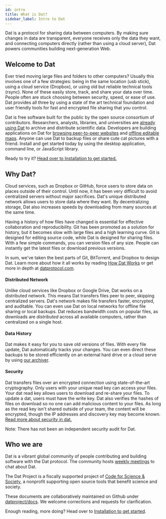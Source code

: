 ```yaml
---
id: intro
title: What is Dat?
sidebar_label: Intro to Dat
---
```


Dat is a protocol for sharing data between computers. By making sure changes in data are transparent, everyone receives only the data they want, and connecting computers directly (rather than using a cloud server), Dat powers communities building next-generation Web.

## Welcome to Dat

Ever tried moving large files and folders to other computers? Usually this involves one of a few strategies: being in the same location (usb stick), using a cloud service (Dropbox), or using old but reliable technical tools (rsync). None of these easily store, track, and share your data over time. People often are stuck choosing between security, speed, or ease of use. Dat provides all three by using a state of the art technical foundation and user friendly tools for fast and encrypted file sharing that you control.

Dat is free software built for the public by the open source consortium of contributors. Researchers, analysts, libraries, and universities are [already using Dat](https://www.nytimes.com/2017/03/06/science/donald-trump-data-rescue-science.html) to archive and distribute scientific data. Developers are building applications on Dat for [browsing peer-to-peer websites](https://beakerbrowser.com) and [offline editable maps](https://www.digital-democracy.org/blog/update-from-the-ecuadorian-amazon/).  Anyone can use Dat to backup files or share cute cat pictures with a friend. Install and get started today by using the desktop application, command line, or JavaScript library.

Ready to try it? [Head over to Installation to get started.](getting-started-installation.md)

## Why Dat?

Cloud services, such as Dropbox or GitHub, force users to store data on places outside of their control. Until now, it has been very difficult to avoid centralized servers without major sacrifices. Dat's unique distributed network allows users to store data where they want. By decentralizing storage, Dat also increases speeds by downloading from many sources at the same time.

Having a history of how files have changed is essential for effective collaboration and reproducibility. Git has been promoted as a solution for history, but it becomes slow with large files and a high learning curve. Git is designed for editing source code, while Dat is designed for sharing files. With a few simple commands, you can version files of any size. People can instantly get the latest files or download previous versions.

In sum, we've taken the best parts of Git, BitTorrent, and Dropbox to design Dat. Learn more about how it all works by reading [How Dat Works](https://datprotocol.github.io/how-dat-works) or get more in depth at [datprotocol.com](https://datprotocol.com).

#### Distributed Network

Unlike cloud services like Dropbox or Google Drive, Dat works on a distributed network. This means Dat transfers files peer to peer, skipping centralized servers. Dat's network makes file transfers faster, encrypted, and auditable. You can even use Dat on local networks for offline file sharing or local backups. Dat reduces bandwidth costs on popular files, as downloads are *distributed* across all available computers, rather than centralized on a single host.

#### Data History

Dat makes it easy for you to save old versions of files. With every file
update, Dat automatically tracks your changes. You can even direct these
backups to be stored efficiently on an external hard drive or a cloud serve by using [our archiver](usingdat-server.md).

#### Security

Dat transfers files over an encrypted connection using state-of-the-art
cryptography. Only users with your unique read key can access your files. Your dat read key allows users to download and re-share your files. To update a dat, users must have the write key. Dat also verifies the hashes of files on download so no one can add malicious content to your files. As long as the read key isn't shared outside of your team, the content will be encrypted, though the IP addresses and discovery key may become known. [Read more about security in dat.](learn-more-security.md)

Note: There has not been an independent security audit for Dat.

## Who we are

Dat is a vibrant global community of people contributing and building software with the Dat protocol. The community hosts [weekly meetings](https://comm-comm.datproject.org/) to chat about Dat.

The Dat Project is a fiscally supported project of [Code for Science & Society](https://codeforscience.org), a nonprofit supporting open source tools that benefit science and society. 

These documents are collaboratively maintained on Github under
[datproject/docs](https://github.com/datproject/docs). We welcome corrections
and requests for clarification.

Enough reading, more doing? Head over to [Installation to get started](getting-started-installation.md).
